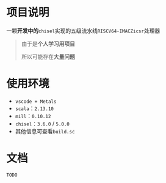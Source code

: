 # 项目说明

一颗**开发中的**`chisel`实现的五级流水线`RISCV64-IMACZicsr`处理器

>由于是**个人学习用项目**
>
>所以可能存在**大量问题**

# 使用环境

- `vscode + Metals`
- `scala`：`2.13.10`
- `mill`：`0.10.12`
- `chisel`：`3.6.0` / `5.0.0`
- 其他信息可查看`build.sc`

# 文档

`TODO`
